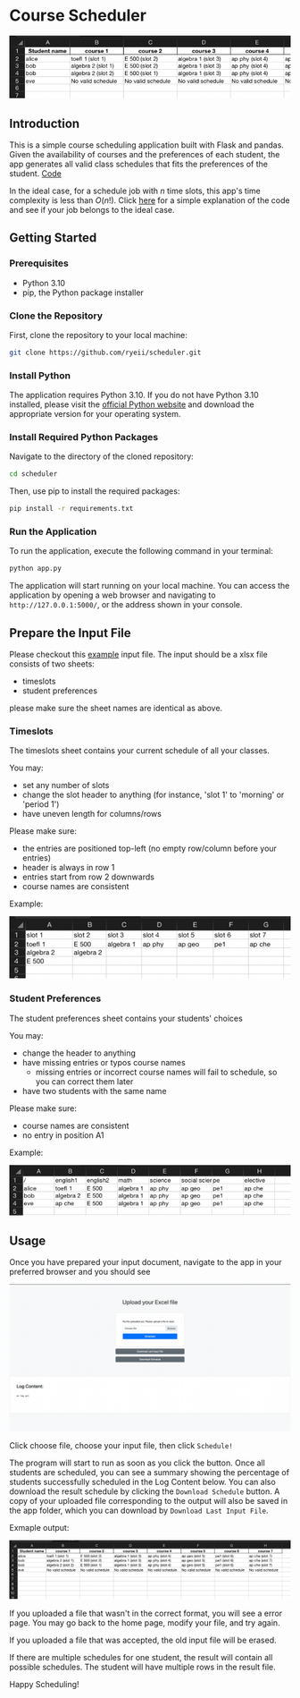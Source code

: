 # Course Scheduler

![](imgs/teaser.png)

## Introduction

This is a simple course scheduling application built with Flask and pandas. Given the availability of courses and the preferences of each student, the app generates all valid class schedules that fits the preferences of the student. [Code](https://github.com/ryeii/scheduler)

In the ideal case, for a schedule job with $n$ time slots, this app's time complexity is less than $O(n!)$. Click [here](/course_scheduler.pdf) for a simple explanation of the code and see if your job belongs to the ideal case.

## Getting Started

### Prerequisites

- Python 3.10
- pip, the Python package installer

### Clone the Repository

First, clone the repository to your local machine:

```bash
git clone https://github.com/ryeii/scheduler.git
```

### Install Python

The application requires Python 3.10. If you do not have Python 3.10 installed, please visit the [official Python website](https://www.python.org/) and download the appropriate version for your operating system.

### Install Required Python Packages

Navigate to the directory of the cloned repository:

```bash
cd scheduler
```

Then, use pip to install the required packages:

```bash
pip install -r requirements.txt
```

### Run the Application

To run the application, execute the following command in your terminal:

```bash
python app.py
```

The application will start running on your local machine. You can access the application by opening a web browser and navigating to `http://127.0.0.1:5000/`, or the address shown in your console.

## Prepare the Input File

Please checkout this [example](https://github.com/ryeii/scheduler/example_input.xlsx) input file. The input should be a xlsx file consists of two sheets:

- timeslots
- student preferences

please make sure the sheet names are identical as above. 

### Timeslots

The timeslots sheet contains your current schedule of all your classes. 

You may:

- set any number of slots
- change the slot header to anything (for instance, 'slot 1' to 'morning' or 'period 1')
- have uneven length for columns/rows

Please make sure:

- the entries are positioned top-left (no empty row/column before your entries)
- header is always in row 1
- entries start from row 2 downwards
- course names are consistent

Example:

![imgs/exmaple_timeslot.png](imgs/exmaple_timeslot.png)

### Student Preferences

The student preferences sheet contains your students' choices

You may:

- change the header to anything
- have missing entries or typos course names
    - missing entries or incorrect course names will fail to schedule, so you can correct them later
- have two students with the same name

Please make sure:

- course names are consistent
- no entry in position A1

Example:

![imgs/example_student_preferences.png](imgs/example_student_preferences.png)

## Usage

Once you have prepared your input document, navigate to the app in your preferred browser and you should see

![](imgs/example_home.png)

Click choose file, choose your input file, then click `Schedule!`

The program will start to run as soon as you click the button. Once all students are scheduled, you can see a summary showing the percentage of students successfully scheduled in the Log Content below. You can also download the result schedule by clicking the `Download Schedule` button. A copy of your uploaded file corresponding to the output will also be saved in the app folder, which you can download by `Download Last Input File`.

Exmaple output:

![](imgs/example_result.png)

If you uploaded a file that wasn't in the correct format, you will see a error page. You may go back to the home page, modify your file, and try again.

If you uploaded a file that was accepted, the old input file will be erased.

If there are multiple schedules for one student, the result will contain all possible schedules. The student will have multiple rows in the result file.

Happy Scheduling!